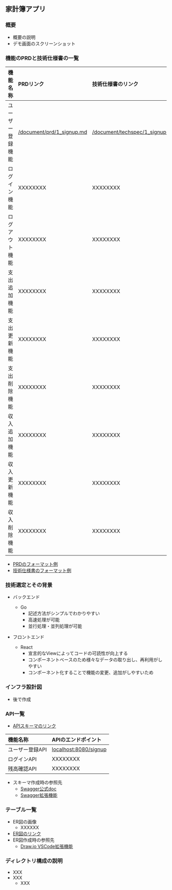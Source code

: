 ## 家計簿アプリ

### 概要

- 概要の説明
- デモ画面のスクリーンショット

### 機能のPRDと技術仕様書の一覧

| 機能名称 | PRDリンク | 技術仕様書のリンク |
| :--- | :--- | :--- |
| ユーザー登録機能 | [/document/prd/1_signup.md](/document/prd/1_signup.md) | [/document/techspec/1_signup.md](/document/techspec/1_signup.md) |
| ログイン機能 | XXXXXXXX | XXXXXXXX |
| ログアウト機能 | XXXXXXXX | XXXXXXXX |
| 支出追加機能 | XXXXXXXX | XXXXXXXX |
| 支出更新機能 | XXXXXXXX | XXXXXXXX |
| 支出削除機能 | XXXXXXXX | XXXXXXXX |
| 収入追加機能 | XXXXXXXX | XXXXXXXX |
| 収入更新機能 | XXXXXXXX | XXXXXXXX |
| 収入削除機能 | XXXXXXXX | XXXXXXXX |

- [PRDのフォーマット例](/document/prd/1_login.md)
- [技術仕様書のフォーマット例  ](/document/techspec/1_login.md)


### 技術選定とその背景

- バックエンド
  - Go
    - 記述方法がシンプルでわかりやすい
    - 高速処理が可能
    - 並行処理・並列処理が可能

- フロントエンド
  - React
    - 宣言的なViewによってコードの可読性が向上する
    - コンポーネントベースのため様々なデータの取り出し、再利用がしやすい
    - コンポーネント化することで機能の変更、追加がしやすいため

### インフラ設計図

- 後で作成

### API一覧
- [APIスキーマのリンク](/document/api-schema/openapi.yml)

| 機能名称 | APIのエンドポイント |
| :--- | :--- |
| ユーザー登録API | [localhost:8080/signup](localhost:8080/signup) |
| ログインAPI | XXXXXXXX |
| 残高確認API | XXXXXXXX |

- スキーマ作成時の参照先
  - [Swagger公式doc](https://swagger.io/docs/specification/api-host-and-base-path/)
  - [Swagger拡張機能](https://marketplace.visualstudio.com/items?itemName=Arjun.swagger-viewer)

### テーブル一覧

- ER図の画像
  - XXXXXX
- [ER図のリンク](/document/db/db_er.dio)
- ER図作成時の参照先
  - [Draw.io VSCode拡張機能](https://marketplace.visualstudio.com/items?itemName=hediet.vscode-drawio)

### ディレクトリ構成の説明

- XXX
- XXX
  - XXX
